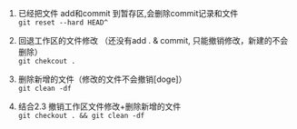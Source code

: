 1. 已经把文件 add和commit 到暂存区,会删除commit记录和文件  
<code>git reset --hard HEAD^</code>

2. 回退工作区的文件修改  （还没有add . & commit, 只能撤销修改，新建的不会删除）  
<code>git chekcout .</code>

3. 删除新增的文件（修改的文件不会撤销[doge]）  
<code>git clean -df</code>

4. 结合2.3 撤销工作区文件修改+删除新增的文件  
<code>git checkout . && git clean -df</code>


